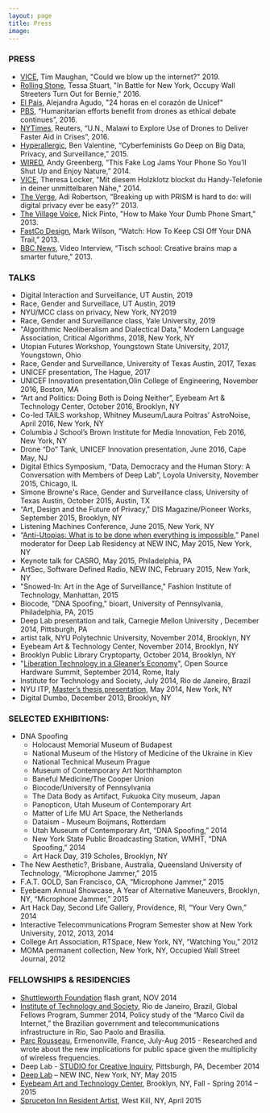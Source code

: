 ```yaml
---
layout: page
title: Press
image: 
---
```



### PRESS
* [VICE](https://www.vice.com/en_us/article/vbw9db/could-we-blow-up-the-internet), Tim Maughan, "Could we blow up the internet?" 2019.
* [Rolling Stone](https://www.rollingstone.com/politics/politics-news/in-battle-for-new-york-occupy-wall-streeters-turn-out-for-bernie-178430/), Tessa Stuart, "In Battle for New York, Occupy Wall Streeters Turn Out for Bernie," 2016.
* [El Pais](https://elpais.com/elpais/2016/11/25/planeta_futuro/1480078727_733852.html), Alejandra Agudo, "24 horas en el corazón de Unicef"
* [PBS](http://www.pbs.org/newshour/updates/drone-use-humanitarian-aid/), “Humanitarian efforts benefit from drones as ethical debate continues”, 2016.
* [NYTimes](http://www.nytimes.com/reuters/2016/12/15/technology/15reuters-malawi-aid-drones.html), Reuters, “U.N., Malawi to Explore Use of Drones to Deliver Faster Aid in Crises”, 2016.
* [Hyperallergic](http://hyperallergic.com/173513/cyberfeminists-go-deep-on-big-data-privacy-and-surveillance/),  Ben Valentine, “Cyberfeminists Go Deep on Big Data, Privacy, and Surveillance,” 2015. 
* [WIRED](http://www.wired.com/2014/10/fake-log-jams-your-phone/), Andy Greenberg, “This Fake Log Jams Your Phone So You’ll Shut Up and Enjoy Nature,” 2014. 
* [VICE](http://motherboard.vice.com/de/read/dieser-holzklotz-jammt-dein-telefon-damit-du-es-endlich-aus-der-hand-legst), Theresa Locker, "Mit diesem Holzklotz blockst du Handy-Telefonie in deiner unmittelbaren Nähe," 2014. 
* [The Verge](http://www.theverge.com/2013/10/8/4815760/prism-breakup-is-hard-to-do-will-digital-privacy-ever-be-easy), Adi Robertson, “Breaking up with PRISM is hard to do: will digital privacy ever be easy?" 2013.
* [The Village Voice](http://blogs.villagevoice.com/runninscared/2013/05/how_to_make_you.php), Nick Pinto, "How to Make Your Dumb Phone Smart," 2013.
* [FastCo Design](http://www.fastcodesign.com/1672264/watch-how-to-keep-csi-off-your-dna-trail), Mark Wilson, “Watch: How To Keep CSI Off Your DNA Trail,” 2013. 
* [BBC News](http://www.bbc.com/news/magazine-22487287), Video Interview, “Tisch school: Creative brains map a smarter future,” 2013.

### TALKS
* Digital Interaction and Surveillance, UT Austin, 2019
* Race, Gender and Surveillace, UT Austin, 2019
* NYU/MCC class on privacy, New York, NY2019
* Race, Gender and Surveillance class, Yale University, 2019
* "Algorithmic Neoliberalism and Dialectical Data," Modern Language Association, Critical Algorithms, 2018, New York, NY
* Utopian Futures Workshop,  Youngstown State University, 2017, Youngstown, Ohio
* Race, Gender and Surveillance, University of Texas Austin, 2017, Texas
* UNICEF presentation, The Hague, 2017
* UNICEF Innovation presentation,Olin College of Engineering, November 2016, Boston, MA 
* “Art and Politics: Doing Both is Doing Neither”, Eyebeam Art & Technology Center, October 2016, Brooklyn, NY
* Co-led TAILS workshop, Whitney Museum/Laura Poitras’ AstroNoise, April 2016, New York, NY 
* Columbia J School’s Brown Institute for Media Innovation, Feb 2016, New York, NY
* Drone “Do” Tank, UNICEF Innovation presentation, June 2016, Cape May, NJ
* Digital Ethics Symposium, “Data, Democracy and the Human Story: A Conversation with Members of Deep Lab”, Loyola University, November 2015, Chicago, IL
* Simone Browne's Race, Gender and Surveillance class, University of Texas Austin, October 2015, Austin, TX
* “Art, Design and the Future of Privacy," DIS Magazine/Pioneer Works, September 2015, Brooklyn, NY
* Listening Machines Conference, June 2015, New York, NY
* “[Anti-Utopias: What is to be done when everything is impossible](https://youtu.be/UeXz2NPCRco),” Panel moderator for Deep Lab Residency at NEW INC, May 2015, New York, NY
* Keynote talk for CASRO, May 2015, Philadelphia, PA
* ArtSec, Software Defined Radio, NEW INC, February 2015, New York, NY
* "Snowed-In: Art in the Age of Surveillance," Fashion Institute of Technology, Manhattan, 2015 
* Biocode, "DNA Spoofing," bioart, University of Pennsylvania, Philadelphia, PA, 2015
* Deep Lab presentation and talk, Carnegie Mellon University , December 2014, Pittsburgh, PA
* artist talk, NYU Polytechnic University, November 2014, Brooklyn, NY
* Eyebeam Art & Technology Center, November 2014, Brooklyn, NY
* Brooklyn Public Library Cryptoparty, October 2014, Brooklyn, NY
* "[Liberation Technology in a Gleaner’s Economy](https://youtu.be/-M8cNSyzo1g)", Open Source Hardware Summit, September 2014, Rome, Italy
* Institute for Technology and Society, July 2014, Rio de Janeiro, Brazil
* NYU ITP, [Master’s thesis presentation](https://vimeo.com/allisonburtch/thesis), May 2014, New York, NY
* Digital Dumbo, December 2013, Brooklyn, NY

### SELECTED EXHIBITIONS:
* DNA Spoofing
	* Holocaust Memorial Museum of Budapest
	* National Museum of the History of Medicine of the Ukraine in Kiev
	* National Technical Museum Prague
	* Museum of Contemporary Art Northhampton
	* Baneful Medicine/The Cooper Union
	* Biocode/University of Pennsylvania
	* The Data Body as Artifact, Fukuoka City museum, Japan 
	* Panopticon, Utah Museum of Contemporary Art
	* Matter of Life MU Art Space, the Netherlands
	* Dataism - Museum Boijmans, Rotterdam
	* Utah Museum of Contemporary Art, “DNA Spoofing,” 2014
	* New York State Public Broadcasting Station, WMHT, “DNA Spoofing,” 2014
	* Art Hack Day, 319 Scholes, Brooklyn, NY 
* The New Aesthetic?, Brisbane, Australia, Queensland University of Technology, “Microphone Jammer,” 2015
* F.A.T. GOLD, San Francisco, CA, “Microphone Jammer,” 2015
* Eyebeam Annual Showcase, A Year of Alternative Maneuvers, Brooklyn, NY, “Microphone Jammer,” 2015
* Art Hack Day, Second Life Gallery, Providence, RI, “Your Very Own,” 2014
* Interactive Telecommunications Program Semester show at New York University, 2012, 2013, 2014 
* College Art Association, RTSpace, New York, NY, “Watching You,” 2012
* MOMA permanent collection, New York, NY, Occupied Wall Street Journal, 2012

### FELLOWSHIPS & RESIDENCIES 
 * [Shuttleworth Foundation](https://shuttleworthfoundation.org/) flash grant, NOV 2014 
 * [Institute of Technology and Society](http://www.itsrio.org/), Rio de Janeiro, Brazil, Global Fellows Program, Summer 2014, Policy study of the “Marco Civil da Internet,” the Brazilian government and telecommunications infrastructure in Rio, Sao Paolo and Brasilia.
 * [Parc Rousseau](http://parc-rousseau.fr/), Ermenonville, France, July-Aug 2015 - Researched and wrote about the new implications for public space given the multiplicity of wireless frequencies.
 * Deep Lab - [STUDIO for Creative Inquiry](http://studioforcreativeinquiry.org/projects/deep-lab), Pittsburgh, PA, December 2014
 * [Deep Lab](http://deeplab.net/) – NEW INC, New York, NY, May 2015
 * [Eyebeam Art and Technology Center](http://eyebeam.org/), Brooklyn, NY, Fall - Spring 2014 – 2015 
 * [Spruceton Inn Resident Artist](http://www.sprucetoninn.com/at-the-inn/artist-residency/), West Kill, NY, April 2015


